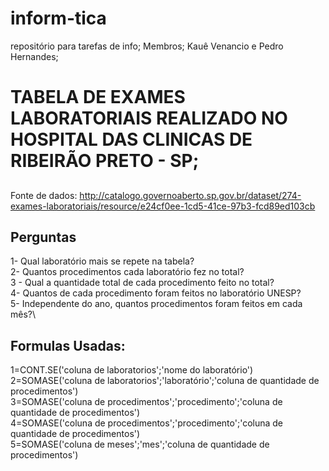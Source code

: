 # inform-tica
repositório para tarefas de info;
Membros; Kauê Venancio e  Pedro Hernandes;

# TABELA DE EXAMES LABORATORIAIS REALIZADO NO HOSPITAL DAS CLINICAS DE RIBEIRÃO PRETO - SP;

##
Fonte de dados: http://catalogo.governoaberto.sp.gov.br/dataset/274-exames-laboratoriais/resource/e24cf0ee-1cd5-41ce-97b3-fcd89ed103cb
## Perguntas
1- Qual laboratório mais se repete na tabela? \
2- Quantos procedimentos cada laboratório fez no total? \
3 - Qual a quantidade total de cada procedimento feito no total? \
4- Quantos de cada procedimento foram feitos no laboratório UNESP? \
5- Independente do ano, quantos procedimentos foram feitos em cada mês?\

## Formulas Usadas:
1=CONT.SE('coluna de laboratorios';'nome do laboratório') \
2=SOMASE('coluna de laboratorios';'laboratório';'coluna de quantidade de procedimentos') \
3=SOMASE('coluna de procedimentos';'procedimento';'coluna de quantidade de procedimentos') \
4=SOMASE('coluna de procedimentos';'procedimento';'coluna de quantidade de procedimentos') \
5=SOMASE('coluna de meses';'mes';'coluna de quantidade de procedimentos') 
